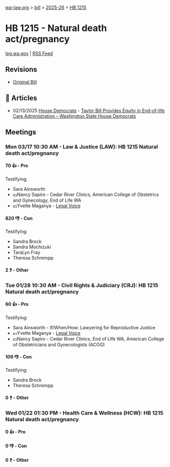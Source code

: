 [wa-law.org](/) > [bill](/bill/) > [2025-26](/bill/2025-26/) > [HB 1215](/bill/2025-26/hb/1215/)

# HB 1215 - Natural death act/pregnancy
[leg.wa.gov](https://app.leg.wa.gov/billsummary?BillNumber=1215&Year=2025&Initiative=false) | [RSS Feed](./rss.xml)

## Revisions
* [Original Bill](1/)

## 📰 Articles
* 02/13/2025 [House Democrats](/org/house_democrats/) - [Taylor Bill Provides Equity in End-of-life Care Administration – Washington State House Democrats](https://housedemocrats.wa.gov/blog/2025/02/13/taylor-bill-provides-equity-in-end-of-life-care-administration/#:~:text=1215)

## Meetings
### Mon 03/17 10:30 AM - Law & Justice (LAW): HB 1215 Natural death act/pregnancy
#### 70 👍 - Pro
Testifying:
* Sara Ainsworth
* 💵Nancy Sapiro - Cedar River Clinics, American College of Obstetrics and Gynecology, End of Life WA
* 💵Yvette Maganya - [Legal Voice](/org/legal_voice/)

#### 820 👎 - Con
Testifying:
* Sandra Brock
* Sandra Mochizuki
* TaraLyn Fray
* Theresa Schrempp

#### 2 ❓ - Other

### Tue 01/28 10:30 AM - Civil Rights & Judiciary (CRJ): HB 1215 Natural death act/pregnancy
#### 60 👍 - Pro
Testifying:
* Sara Ainsworth - If/When/How: Lawyering for Reproductive Justice
* 💵Yvette Maganya - [Legal Voice](/org/legal_voice/)
* 💵Nancy Sapiro - Cedar River Clinics, End of LIfe WA, American College of Obstetricians and Gynecologists (ACOG)

#### 109 👎 - Con
Testifying:
* Sandra Brock
* Theresa Schrempp

#### 0 ❓ - Other

### Wed 01/22 01:30 PM - Health Care & Wellness (HCW): HB 1215 Natural death act/pregnancy
#### 0 👍 - Pro

#### 0 👎 - Con

#### 0 ❓ - Other
